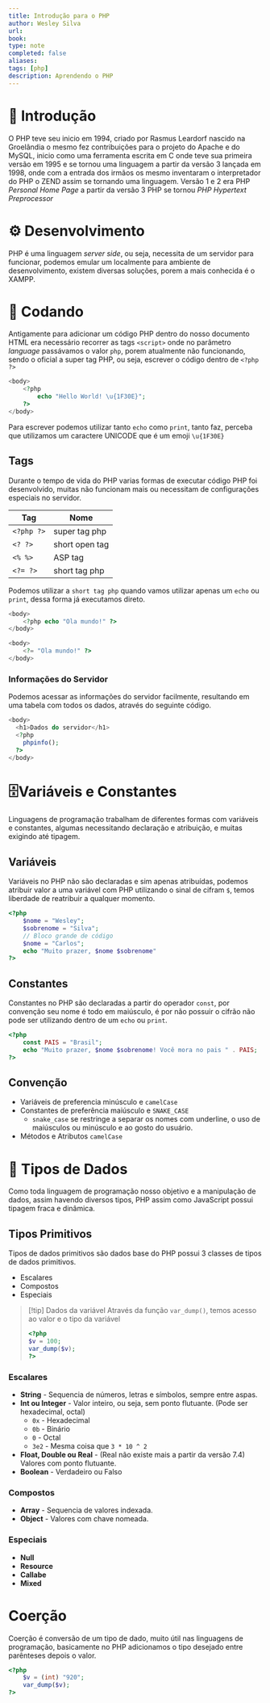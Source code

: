 ```yaml
---
title: Introdução para o PHP
author: Wesley Silva
url:
book:
type: note
completed: false
aliases:
tags: [php]
description: Aprendendo o PHP 
---
```

# 🚀 Introdução
O PHP teve seu inicio em 1994, criado por Rasmus Leardorf nascido na Groelândia o mesmo fez contribuições para o projeto do Apache e do MySQL, inicio como uma ferramenta escrita em C onde teve sua primeira versão em 1995 e se tornou uma linguagem a partir da versão 3 lançada em 1998, onde com a entrada dos irmãos os mesmo inventaram o interpretador do PHP o ZEND assim se tornando uma linguagem.
Versão 1 e 2 era PHP _Personal Home Page_ a partir da versão 3 PHP se tornou _PHP Hypertext Preprocessor_

# ⚙️ Desenvolvimento
PHP é uma linguagem _server side_, ou seja, necessita de um servidor para funcionar, podemos emular um localmente para ambiente de desenvolvimento, existem diversas soluções, porem a mais conhecida é o XAMPP.

# 📝 Codando
Antigamente para adicionar um código PHP dentro do nosso documento HTML era necessário recorrer as tags `<script>` onde no parâmetro _language_ passávamos o valor `php`, porem atualmente não funcionando, sendo o oficial a super tag PHP, ou seja, escrever o código dentro de `<?php ?>`

```php
<body>
	<?php
		echo "Hello World! \u{1F30E}";
	?>
</body>
```

Para escrever podemos utilizar tanto `echo` como `print`, tanto faz, perceba que utilizamos um caractere UNICODE que é um emoji `\u{1F30E}`

## Tags
Durante o tempo de vida do PHP varias formas de executar código PHP foi desenvolvido, muitas não funcionam mais ou necessitam de configurações especiais no servidor.

| Tag        | Nome           |
| ---------- | -------------- |
| `<?php ?>` | super tag php  |
| `<? ?>`    | short open tag |
| `<% %>`    | ASP tag        |
| `<?= ?>`   | short tag php  |

Podemos utilizar a `short tag php` quando vamos utilizar apenas um `echo` ou `print`, dessa forma já executamos direto.

```php
<body>
	<?php echo "Ola mundo!" ?>
</body>

<body>
	<?= "Ola mundo!" ?>
</body>
```

### Informações do Servidor
Podemos acessar as informações do servidor facilmente, resultando em uma tabela com todos os dados, através do seguinte código.

```php
<body>
  <h1>Dados do servidor</h1>
  <?php
    phpinfo();
  ?>
</body>
```

# 🗄️Variáveis e Constantes
Linguagens de programação trabalham de diferentes formas com variáveis e constantes, algumas necessitando declaração e atribuição, e muitas exigindo até tipagem.

## Variáveis
Variáveis no PHP não são declaradas e sim apenas atribuídas, podemos atribuir valor a uma variável com PHP utilizando o sinal de cifram `$`, temos liberdade de reatribuir a qualquer momento.

```php
<?php
	$nome = "Wesley";
	$sobrenome = "Silva";
	// Bloco grande de código
	$nome = "Carlos";
	echo "Muito prazer, $nome $sobrenome"
?>
```

## Constantes
Constantes no PHP são declaradas a partir do operador `const`, por convenção seu nome é todo em maiúsculo, é por não possuir o cifrão não pode ser utilizando dentro de um `echo` ou `print`.

```php
<?php
	const PAIS = "Brasil";
	echo "Muito prazer, $nome $sobrenome! Você mora no pais " . PAIS;
?>
```

## Convenção
- Variáveis de preferencia minúsculo e `camelCase`
- Constantes de preferência maiúsculo e `SNAKE_CASE`
	- `snake_case` se restringe a separar os nomes com underline, o uso de maiúsculos ou minúsculo e ao gosto do usuário.
- Métodos e Atributos `camelCase`

# 🎲 Tipos de Dados
Como toda linguagem de programação nosso objetivo e a manipulação de dados, assim havendo diversos tipos, PHP assim como JavaScript possui tipagem fraca e dinâmica.

## Tipos Primitivos
Tipos de dados primitivos são dados base do PHP possui 3 classes de tipos de dados primitivos.
- Escalares
- Compostos
- Especiais

>[!tip] Dados da variável
>Através da função `var_dump()`, temos acesso ao valor e o tipo da variável
>```php
><?php
>$v = 100;
>var_dump($v); 
>?>
>```

### Escalares
- **String** - Sequencia de números, letras e símbolos, sempre entre aspas.
- **Int ou Integer** - Valor inteiro, ou seja, sem ponto flutuante. (Pode ser hexadecimal,  octal)
	- `0x` - Hexadecimal
	- `0b` - Binário
	- `0` - Octal
	- `3e2` - Mesma coisa que `3 * 10 ^ 2`
- **Float, Double ou Real** - (Real não existe mais a partir da versão 7.4) Valores com ponto flutuante.
- **Boolean** - Verdadeiro ou Falso

### Compostos
- **Array** - Sequencia de valores indexada.
- **Object** - Valores com chave nomeada.
### Especiais
- **Null**
- **Resource**
- **Callabe**
- **Mixed**

# Coerção
Coerção é conversão de um tipo de dado, muito útil nas linguagens de programação, basicamente no PHP adicionamos o tipo desejado entre parênteses depois o valor.

```php
<?php
	$v = (int) "920";
	var_dump($v);
?>
```